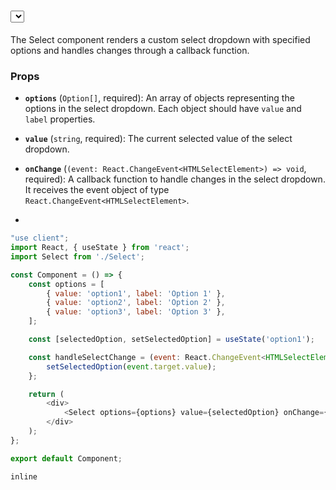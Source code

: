 # <Select>

The Select component renders a custom select dropdown with specified options and handles changes through a callback function.

### Props

- **`options`** (`Option[]`, required): An array of objects representing the options in the select dropdown. Each object should have `value` and `label` properties.
  
- **`value`** (`string`, required): The current selected value of the select dropdown.
  
- **`onChange`** (`(event: React.ChangeEvent<HTMLSelectElement>) => void`, required): A callback function to handle changes in the select dropdown. 
  It receives the event object of type `React.ChangeEvent<HTMLSelectElement>`.
- 

```javascript
"use client";
import React, { useState } from 'react';
import Select from './Select';

const Component = () => {
    const options = [
        { value: 'option1', label: 'Option 1' },
        { value: 'option2', label: 'Option 2' },
        { value: 'option3', label: 'Option 3' },
    ];

    const [selectedOption, setSelectedOption] = useState('option1');

    const handleSelectChange = (event: React.ChangeEvent<HTMLSelectElement>) => {
        setSelectedOption(event.target.value);
    };

    return (
        <div>
            <Select options={options} value={selectedOption} onChange={handleSelectChange} />
        </div>
    );
};

export default Component;

```

```inline```